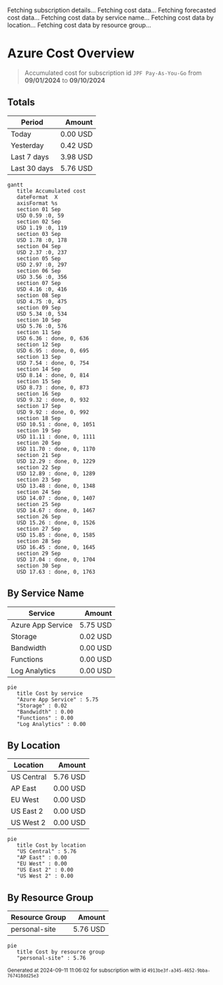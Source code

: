 Fetching subscription details...
Fetching cost data...
Fetching forecasted cost data...
Fetching cost data by service name...
Fetching cost data by location...
Fetching cost data by resource group...
# Azure Cost Overview

> Accumulated cost for subscription id `JPF Pay-As-You-Go` from **09/01/2024** to **09/10/2024**

## Totals

|Period|Amount|
|---|---:|
|Today|0.00 USD|
|Yesterday|0.42 USD|
|Last 7 days|3.98 USD|
|Last 30 days|5.76 USD|

```mermaid
gantt
   title Accumulated cost
   dateFormat  X
   axisFormat %s
   section 01 Sep
   USD 0.59 :0, 59
   section 02 Sep
   USD 1.19 :0, 119
   section 03 Sep
   USD 1.78 :0, 178
   section 04 Sep
   USD 2.37 :0, 237
   section 05 Sep
   USD 2.97 :0, 297
   section 06 Sep
   USD 3.56 :0, 356
   section 07 Sep
   USD 4.16 :0, 416
   section 08 Sep
   USD 4.75 :0, 475
   section 09 Sep
   USD 5.34 :0, 534
   section 10 Sep
   USD 5.76 :0, 576
   section 11 Sep
   USD 6.36 : done, 0, 636
   section 12 Sep
   USD 6.95 : done, 0, 695
   section 13 Sep
   USD 7.54 : done, 0, 754
   section 14 Sep
   USD 8.14 : done, 0, 814
   section 15 Sep
   USD 8.73 : done, 0, 873
   section 16 Sep
   USD 9.32 : done, 0, 932
   section 17 Sep
   USD 9.92 : done, 0, 992
   section 18 Sep
   USD 10.51 : done, 0, 1051
   section 19 Sep
   USD 11.11 : done, 0, 1111
   section 20 Sep
   USD 11.70 : done, 0, 1170
   section 21 Sep
   USD 12.29 : done, 0, 1229
   section 22 Sep
   USD 12.89 : done, 0, 1289
   section 23 Sep
   USD 13.48 : done, 0, 1348
   section 24 Sep
   USD 14.07 : done, 0, 1407
   section 25 Sep
   USD 14.67 : done, 0, 1467
   section 26 Sep
   USD 15.26 : done, 0, 1526
   section 27 Sep
   USD 15.85 : done, 0, 1585
   section 28 Sep
   USD 16.45 : done, 0, 1645
   section 29 Sep
   USD 17.04 : done, 0, 1704
   section 30 Sep
   USD 17.63 : done, 0, 1763
```

## By Service Name

|Service|Amount|
|---|---:|
|Azure App Service|5.75 USD|
|Storage|0.02 USD|
|Bandwidth|0.00 USD|
|Functions|0.00 USD|
|Log Analytics|0.00 USD|

```mermaid
pie
   title Cost by service
   "Azure App Service" : 5.75
   "Storage" : 0.02
   "Bandwidth" : 0.00
   "Functions" : 0.00
   "Log Analytics" : 0.00
```

## By Location

|Location|Amount|
|---|---:|
|US Central|5.76 USD|
|AP East|0.00 USD|
|EU West|0.00 USD|
|US East 2|0.00 USD|
|US West 2|0.00 USD|

```mermaid
pie
   title Cost by location
   "US Central" : 5.76
   "AP East" : 0.00
   "EU West" : 0.00
   "US East 2" : 0.00
   "US West 2" : 0.00
```

## By Resource Group

|Resource Group|Amount|
|---|---:|
|personal-site|5.76 USD|

```mermaid
pie
   title Cost by resource group
   "personal-site" : 5.76
```

<sup>Generated at 2024-09-11 11:06:02 for subscription with id `4913be3f-a345-4652-9bba-767418dd25e3`</sup>

